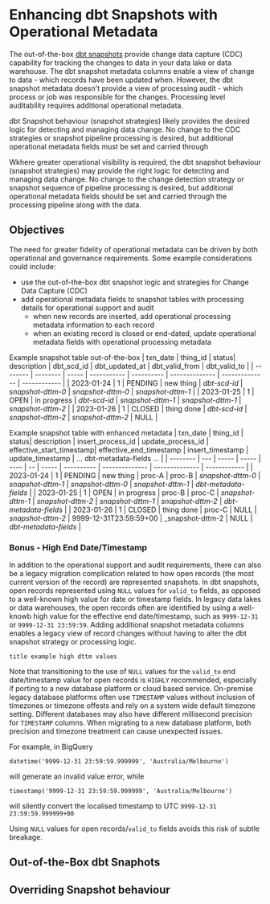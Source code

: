 # Enhancing dbt Snapshots with Operational Metadata
The out-of-the-box [dbt snapshots](https://docs.getdbt.com/docs/build/snapshots) provide change data capture (CDC) capability for tracking the changes to data in your
data lake or data warehouse.  The dbt snapshot metadata columns enable a view of change to data - which records 
have been updated when.   However, the dbt snapshot metadata doesn't provide a view of processing audit - which process
or job was responsible for the changes.  Processing level auditability requires additional operational metadata.

dbt Snapshot behaviour (snapshot strategies) likely provides the desired logic for detecting and managing data change.
No change to the CDC strategies or snapshot pipeline processing is desired, but additional operational metadata
fields must be set and carried through 


Wkhere greater operational visibility is required, the dbt snapshot behaviour (snapshot strategies)
may provide the right logic for detecting and managing data change.  No change to the change detection strategy
or snapshot sequence of pipeline processing is desired, but additional operational metadata fields should be set and
carried through the processing pipeline along with the data.

## Objectives
The need for greater fidelity of operational metadata can be driven by both operational and governance requirements.
Some example considerations could include:
* use the out-of-the-box dbt snapshot logic and strategies for Change Data Capture (CDC)
* add operational metadata fields to snapshot tables with processing details for operational support and audit
  - when new records are inserted, add operational processing metadata information to each record
  - when an existing record is closed or end-dated, update operational metadata fields with operational processing metadata

Example snapshot table out-of-the-box
| txn_date | thing_id | status| description | dbt_scd_id | dbt_updated_at | dbt_valid_from | dbt_valid_to |
| -------- | -------- | ----- | ----------- | ---------- | -------------- | -------------- | ------------ |
| 2023-01-24 | 1      | PENDING | new thing | _dbt-scd-id_ | _snapshot-dttm-0_ | _snapshot-dttm-0_ |  _snapshot-dttm-1_ |
| 2023-01-25 | 1      | OPEN | in progress | _dbt-scd-id_ | _snapshot-dttm-1_ | _snapshot-dttm-1_ | _snapshot-dttm-2_ |
| 2023-01-26 | 1      | CLOSED | thing done | _dbt-scd-id_ | _snapshot-dttm-2_ | _snapshot-dttm-2_ | NULL |

Example snapshot table with enhanced metadata
| txn_date | thing_id | status| description | insert_process_id | update_process_id | effective_start_timestamp| effective_end_timestamp | insert_timestamp | update_timestamp | ... dbt-metadata-fields ... |
| -------- | --- | ----- | ----- | ---- | -- | ----- | ---------- | -------------- | -------------- | ------------ |
| 2023-01-24 | 1      | PENDING | new thing | proc-A | proc-B | _snapshot-dttm-0_ |  _snapshot-dttm-1_ | _snapshot-dttm-0_ | _snapshot-dttm-1_ | _dbt-metadata-fields_ |
| 2023-01-25 | 1      | OPEN | in progress | proc-B |  proc-C | _snapshot-dttm-1_ | _snapshot-dttm-2_ | _snapshot-dttm-1_ | _snapshot-dttm-2_ | _dbt-metadata-fields_ |
| 2023-01-26 | 1      | CLOSED | thing done | proc-C | NULL | _snapshot-dttm-2_ | 9999-12-31T23:59:59+00 | _snapshot-dttm-2 | NULL | _dbt-metadata-fields_ |


### Bonus - High End Date/Timestamp
In addition to the operational support and audit requirements, there can also be a legacy migration complication
related to how open records (the most current version of the record) are represented snapshots.  In dbt snapshots,
open records represented using `NULL` values for `valid_to` fields, as opposed to a well-known high value for date
or timestamp fields.  In legacy data lakes or data warehouses, the open records often are identified by using a
well-knowb high value for the effective end date/timestamp, such as `9999-12-31` or `9999-12-31 23:59:59`.  Adding
additional snapshot metadata columns enables a legacy view of record changes without having to alter the
dbt snapshot strategy or processing logic.

```mermaid
title example high dttm values
```

Note that transitioning to the use of `NULL` values for the `valid_to` end date/timestamp value for open records
is `HIGHLY` recommended, especially if porting to a new database platform or cloud based service.  On-premise
legacy database platforms often use `TIMESTAMP` values without inclusion of timezones or timezone offests and
rely on a system wide default timezone setting.
Different databases may also have different millisecond precision for `TIMESTAMP` columns.
When migrating to a new database platform, both precision and timezone treatment can cause unexpected issues.

For example, in BigQuery
```
datetime('9999-12-31 23:59:59.999999', 'Australia/Melbourne')
```
will generate an invalid value error, while
```
timestamp('9999-12-31 23:59:59.999999', 'Australia/Melbourne')
```
will silently convert the localised timestamp to UTC `9999-12-31 23:59:59.999999+00`

Using `NULL` values for open records/`valid_to` fields avoids this risk of subtle breakage.

## Out-of-the-Box dbt Snaphots

## Overriding Snapshot behaviour